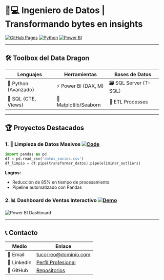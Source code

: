# 🧑💻 **Ingeniero de Datos** | Transformando bytes en insights

[![GitHub Pages](https://img.shields.io/badge/🌐-Portafolio_Interactivo-FF7139)](https://[tu-usuario].github.io)
[![Python](https://img.shields.io/badge/Python-Expert-3776AB?logo=python)](https://)
[![Power BI](https://img.shields.io/badge/Power_BI-DAX_Pro-F2C811?logo=powerbi)](https://)

---

## 🛠️ **Toolbox del Data Dragon**
| **Lenguajes**      | **Herramientas**       | **Bases de Datos**    |
|---------------------|------------------------|-----------------------|
| 🐍 Python (Avanzado) | ⚡ Power BI (DAX, M)   | 🗃️ SQL Server (T-SQL) |
| 📜 SQL (CTE, Views)  | 🎨 Matplotlib/Seaborn  | 🧩 ETL Processes      |

---

## 🏆 **Proyectos Destacados**

### **1. 🧹 Limpieza de Datos Masivos** [![Code](https://img.shields.io/badge/📁-Repositorio-blue)](https://)
```python
import pandas as pd
df = pd.read_csv('datos_sucios.csv')
df_limpio = df.pipe(transformar_datos).pipe(eliminar_outliers)
```
**Logros:**
- Reducción de 85% en tiempo de procesamiento
- Pipeline automatizado con Pandas

### **2. 📊 Dashboard de Ventas Interactivo** [![Demo](https://img.shields.io/badge/👁️-Ver_Demo-green)](https://)
![Power BI Dashboard](https://via.placeholder.com/800x400.png?text=Dashboard+Ejemplo)

---

## 📞 **Contacto**
| **Medio**       | **Enlace**                                                                 |
|-----------------|----------------------------------------------------------------------------|
| 📧 Email        | [tucorreo@dominio.com](mailto:tucorreo@dominio.com)                       |
| 💼 LinkedIn    | [Perfil Profesional](https://linkedin.com/in/tuperfil)                    |
| 🐙 GitHub      | [Repositorios](https://github.com/[tu-usuario])                           |